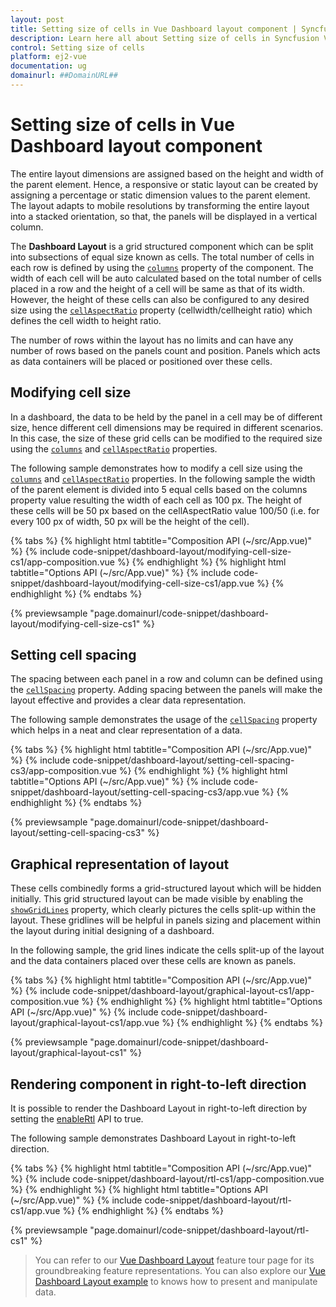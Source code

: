 ```yaml
---
layout: post
title: Setting size of cells in Vue Dashboard layout component | Syncfusion
description: Learn here all about Setting size of cells in Syncfusion Vue Dashboard layout component of Syncfusion Essential JS 2 and more.
control: Setting size of cells 
platform: ej2-vue
documentation: ug
domainurl: ##DomainURL##
---
```


# Setting size of cells in Vue Dashboard layout component

The entire layout dimensions are assigned based on the height and width of the parent element. Hence, a responsive or static layout can be created by assigning a percentage or static dimension values to the parent element. The layout adapts to mobile resolutions by transforming the entire layout into a stacked orientation, so that, the panels will be displayed in a vertical column.

The **Dashboard Layout** is a grid structured component which can be split into subsections of equal size known as cells. The total number of cells in each row is defined by using the [`columns`](https://ej2.syncfusion.com/vue/documentation/api/dashboard-layout/#columns) property of the component. The width of each cell will be auto calculated based on the total number of cells placed in a row and the height of a cell will be same as that of its width. However, the height of these cells can also be configured to any desired size using the [`cellAspectRatio`](https://ej2.syncfusion.com/vue/documentation/api/dashboard-layout/#cellaspectratio) property (cellwidth/cellheight ratio) which defines the cell width to height ratio.

The number of rows within the layout has no limits and can have any number of rows based on the panels count and position. Panels which acts as data containers will be placed or positioned over these cells.

## Modifying cell size

In a dashboard, the data to be held by the panel in a cell may be of different size, hence different cell dimensions may be required in different scenarios. In this case, the size of these grid cells can be modified to the required size using the [`columns`](https://ej2.syncfusion.com/vue/documentation/api/dashboard-layout/#columns) and [`cellAspectRatio`](https://ej2.syncfusion.com/vue/documentation/api/dashboard-layout/#cellAspectRatio) properties.

The following sample demonstrates how to modify a cell size using the [`columns`](https://ej2.syncfusion.com/vue/documentation/api/dashboard-layout/#columns) and [`cellAspectRatio`](https://ej2.syncfusion.com/vue/documentation/api/dashboard-layout/#cellaspectratio) properties. In the following sample the width of the parent element is divided into 5 equal cells based on the columns property value resulting the width of each cell as 100 px. The height of these cells will be 50 px based on the cellAspectRatio value 100/50 (i.e. for every 100 px of width, 50 px will be the height of the cell).

{% tabs %}
{% highlight html tabtitle="Composition API (~/src/App.vue)" %}
{% include code-snippet/dashboard-layout/modifying-cell-size-cs1/app-composition.vue %}
{% endhighlight %}
{% highlight html tabtitle="Options API (~/src/App.vue)" %}
{% include code-snippet/dashboard-layout/modifying-cell-size-cs1/app.vue %}
{% endhighlight %}
{% endtabs %}
        
{% previewsample "page.domainurl/code-snippet/dashboard-layout/modifying-cell-size-cs1" %}

## Setting cell spacing

The spacing between each panel in a row and column can be defined using the [`cellSpacing`](https://ej2.syncfusion.com/vue/documentation/api/dashboard-layout/#cellspacing) property. Adding spacing between the panels will make the layout effective and provides a clear data representation.

The following sample demonstrates the usage of the [`cellSpacing`](https://ej2.syncfusion.com/vue/documentation/api/dashboard-layout/#cellspacing) property which helps in a neat and clear representation of a data.

{% tabs %}
{% highlight html tabtitle="Composition API (~/src/App.vue)" %}
{% include code-snippet/dashboard-layout/setting-cell-spacing-cs3/app-composition.vue %}
{% endhighlight %}
{% highlight html tabtitle="Options API (~/src/App.vue)" %}
{% include code-snippet/dashboard-layout/setting-cell-spacing-cs3/app.vue %}
{% endhighlight %}
{% endtabs %}
        
{% previewsample "page.domainurl/code-snippet/dashboard-layout/setting-cell-spacing-cs3" %}

## Graphical representation of layout

These cells combinedly forms a grid-structured layout which will be hidden initially. This grid structured layout can be made visible by enabling the [`showGridLines`](https://ej2.syncfusion.com/vue/documentation/api/dashboard-layout/#showgridlines) property, which clearly pictures the cells split-up within the layout. These gridlines will be helpful in panels sizing and placement within the layout during initial designing of a dashboard.

In the following sample, the grid lines indicate the cells split-up of the layout and the data containers placed over these cells are known as panels.

{% tabs %}
{% highlight html tabtitle="Composition API (~/src/App.vue)" %}
{% include code-snippet/dashboard-layout/graphical-layout-cs1/app-composition.vue %}
{% endhighlight %}
{% highlight html tabtitle="Options API (~/src/App.vue)" %}
{% include code-snippet/dashboard-layout/graphical-layout-cs1/app.vue %}
{% endhighlight %}
{% endtabs %}
        
{% previewsample "page.domainurl/code-snippet/dashboard-layout/graphical-layout-cs1" %}

## Rendering component in right-to-left direction

It is possible to render the Dashboard Layout in right-to-left direction by setting the [enableRtl](https://ej2.syncfusion.com/vue/documentation/api/dashboard-layout/#enablertl) API to true.

The following sample demonstrates Dashboard Layout in right-to-left direction.

{% tabs %}
{% highlight html tabtitle="Composition API (~/src/App.vue)" %}
{% include code-snippet/dashboard-layout/rtl-cs1/app-composition.vue %}
{% endhighlight %}
{% highlight html tabtitle="Options API (~/src/App.vue)" %}
{% include code-snippet/dashboard-layout/rtl-cs1/app.vue %}
{% endhighlight %}
{% endtabs %}
        
{% previewsample "page.domainurl/code-snippet/dashboard-layout/rtl-cs1" %}

> You can refer to our [Vue Dashboard Layout](https://www.syncfusion.com/vue-ui-components/vue-dashboard-layout) feature tour page for its groundbreaking feature representations. You can also explore our [Vue Dashboard Layout example](https://ej2.syncfusion.com/vue/demos/#/material/dashboard-layout/default.html) to knows how to present and manipulate data.